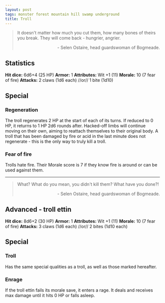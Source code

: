 ```yaml
---
layout: post
tags: monster forest mountain hill swamp underground
title: Troll
---
```

>It doesn't matter how much you cut them, how many bones of theirs you break. They will come back - hungrier, angrier.
>
><p style="text-align: right">- Selen Ostaire, head guardswoman of Bogmeade.</p>

## Statistics

<b>Hit dice:</b> 6d6+4 (25 HP)
<b>Armor:</b> 1
<b>Attributes:</b> Wit +1 (11)
<b>Morale:</b> 10 (7 fear of fire)
<b>Attacks:</b> 2 claws (1d6 each) //or// 1 bite (1d10)

## Special

### Regeneration
The troll regenerates 2 HP at the start of each of its turns. If reduced to 0 HP, it returns to 1 HP 2d6 rounds after. Hacked-off limbs will continue moving on their own, aiming to reattach themselves to their original body. A troll that has been damaged by fire or acid in the last minute does not regenerate - this is the only way to truly kill a troll.

### Fear of fire
Trolls hate fire. Their Morale score is 7 if they know fire is around or can be used against them.

***

>What? What do you mean, you didn't kill them? What have you done?!
>
><p style="text-align: right">- Selen Ostaire, head guardswoman of Bogmeade.</p>

## Advanced - troll ettin

<b>Hit dice:</b> 8d6+2 (30 HP)
<b>Armor:</b> 1
<b>Attributes:</b> Wit +1 (11)
<b>Morale:</b> 10 (7 fear of fire)
<b>Attacks:</b> 3 claws (1d6 each) //or// 2 bites (1d10 each)

## Special

### Troll
Has the same special qualities as a troll, as well as those marked hereafter.

### Enrage
If the troll ettin fails its morale save, it enters a rage. It deals and receives max damage until it hits 0 HP or falls asleep.
